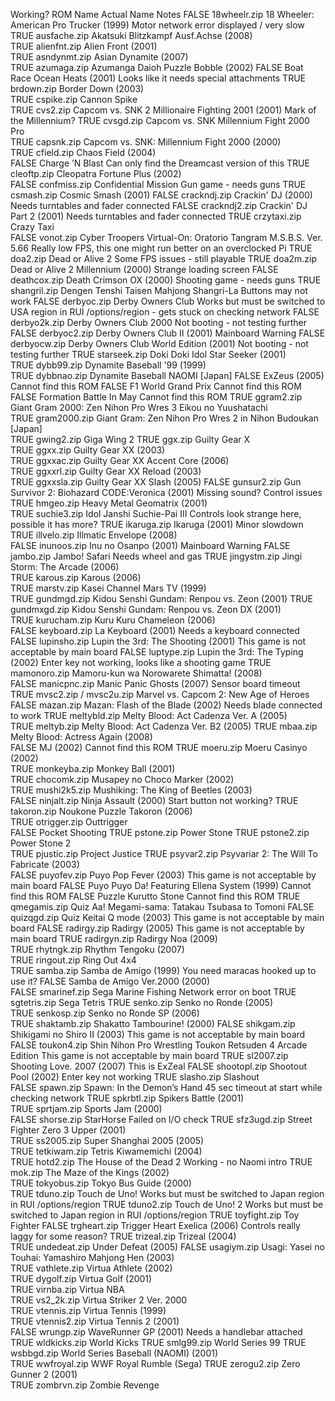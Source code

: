 Working?	ROM Name	Actual Name	Notes
FALSE	18wheelr.zip	18 Wheeler: American Pro Trucker (1999)	Motor network error displayed / very slow
TRUE	ausfache.zip	Akatsuki Blitzkampf Ausf.Achse (2008)	
TRUE	alienfnt.zip	Alien Front (2001)	
TRUE	asndynmt.zip	Asian Dynamite (2007)	
TRUE	azumaga.zip	Azumanga Daioh Puzzle Bobble (2002)	
FALSE		Boat Race Ocean Heats (2001)	Looks like it needs special attachments
TRUE	brdown.zip	Border Down (2003)	
TRUE	cspike.zip	Cannon Spike	
TRUE	cvs2.zip	Capcom vs. SNK 2 Millionaire Fighting 2001 (2001)	Mark of the Millennium?
TRUE	cvsgd.zip	Capcom vs. SNK Millennium Fight 2000 Pro	
TRUE	capsnk.zip	Capcom vs. SNK: Millennium Fight 2000 (2000)	
TRUE	cfield.zip	Chaos Field (2004)	
FALSE		Charge ’N Blast	Can only find the Dreamcast version of this
TRUE	cleoftp.zip	Cleopatra Fortune Plus (2002)	
FALSE	confmiss.zip	Confidential Mission	Gun game - needs guns
TRUE	csmash.zip	Cosmic Smash (2001)	
FALSE	crackndj.zip	Crackin' DJ (2000)	Needs turntables and fader connected
FALSE	crackndj2.zip	Crackin' DJ Part 2 (2001)	Needs turntables and fader connected
TRUE	crzytaxi.zip	Crazy Taxi	
FALSE	vonot.zip	Cyber Troopers Virtual-On: Oratorio Tangram M.S.B.S. Ver. 5.66	Really low FPS, this one might run better on an overclocked Pi
TRUE	doa2.zip	Dead or Alive 2	Some FPS issues - still playable
TRUE	doa2m.zip	Dead or Alive 2 Millennium (2000)	Strange loading screen
FALSE	deathcox.zip	Death Crimson OX (2000)	Shooting game - needs guns
TRUE	shangril.zip	Dengen Tenshi Taisen Mahjong Shangri-La	Buttons may not work
FALSE	derbyoc.zip	Derby Owners Club	Works but must be switched to USA region in RUI /options/region - gets stuck on checking network
FALSE	derbyo2k.zip	Derby Owners Club 2000	Not booting - not testing further
FALSE	derbyoc2.zip	Derby Owners Club II (2001)	Mainboard Warning
FALSE	derbyocw.zip	Derby Owners Club World Edition (2001)	Not booting - not testing further
TRUE	starseek.zip	Doki Doki Idol Star Seeker (2001)	
TRUE	dybb99.zip	Dynamite Baseball '99 (1999)	
TRUE	dybbnao.zip	Dynamite Baseball NAOMI [Japan]	
FALSE		ExZeus (2005)	Cannot find this ROM
FALSE		F1 World Grand Prix	Cannot find this ROM
FALSE		Formation Battle In May	Cannot find this ROM
TRUE	ggram2.zip	Giant Gram 2000: Zen Nihon Pro Wres 3 Eikou no Yuushatachi	
TRUE	gram2000.zip	Giant Gram: Zen Nihon Pro Wres 2 in Nihon Budoukan [Japan]	
TRUE	gwing2.zip	Giga Wing 2	
TRUE	ggx.zip	Guilty Gear X	
TRUE	ggxx.zip	Guilty Gear XX (2003)	
TRUE	ggxxac.zip	Guilty Gear XX Accent Core (2006)	
TRUE	ggxxrl.zip	Guilty Gear XX Reload (2003)	
TRUE	ggxxsla.zip	Guilty Gear XX Slash (2005)	
FALSE	gunsur2.zip	Gun Survivor 2: Biohazard CODE:Veronica (2001)	Missing sound? Control issues
TRUE	hmgeo.zip	Heavy Metal Geomatrix (2001)	
TRUE	suchie3.zip	Idol Janshi Suchie-Pai III	Controls look strange here, possible it has more?
TRUE	ikaruga.zip	Ikaruga (2001)	Minor slowdown
TRUE	illvelo.zip	Illmatic Envelope (2008)	
FALSE	inunoos.zip	Inu no Osanpo (2001)	Mainboard Warning
FALSE	jambo.zip	Jambo! Safari	Needs wheel and gas
TRUE	jingystm.zip	Jingi Storm: The Arcade (2006)	
TRUE	karous.zip	Karous (2006)	
TRUE	marstv.zip	Kasei Channel Mars TV (1999)	
TRUE	gundmgd.zip	Kidou Senshi Gundam: Renpou vs. Zeon (2001)	
TRUE	gundmxgd.zip	Kidou Senshi Gundam: Renpou vs. Zeon DX (2001)	
TRUE	kurucham.zip	Kuru Kuru Chameleon (2006)	
FALSE	keyboard.zip	La Keyboard (2001)	Needs a keyboard connected
FALSE	lupinsho.zip	Lupin the 3rd: The Shooting (2001)	This game is not acceptable by main board
FALSE	luptype.zip	Lupin the 3rd: The Typing (2002)	Enter key not working, looks like a shooting game
TRUE	mamonoro.zip	Mamoru-kun wa Norowarete Shimatta! (2008)	
FALSE	manicpnc.zip	Manic Panic Ghosts (2007)	Sensor board timeout
TRUE	mvsc2.zip / mvsc2u.zip	Marvel vs. Capcom 2: New Age of Heroes	
FALSE	mazan.zip	Mazan: Flash of the Blade (2002)	Needs blade connected to work
TRUE	meltybld.zip	Melty Blood: Act Cadenza Ver. A (2005)	
TRUE	meltyb.zip	Melty Blood: Act Cadenza Ver. B2 (2005)	
TRUE	mbaa.zip	Melty Blood: Actress Again (2008)	
FALSE		MJ (2002)	Cannot find this ROM
TRUE	moeru.zip	Moeru Casinyo (2002)	
TRUE	monkeyba.zip	Monkey Ball (2001)	
TRUE	chocomk.zip	Musapey no Choco Marker (2002)	
TRUE	mushi2k5.zip	Mushiking: The King of Beetles (2003)	
FALSE	ninjalt.zip	Ninja Assault (2000)	Start button not working?
TRUE	takoron.zip	Noukone Puzzle Takoron (2006)	
TRUE	otrigger.zip	Outtrigger	
FALSE		Pocket Shooting	
TRUE	pstone.zip	Power Stone	
TRUE	pstone2.zip	Power Stone 2	
TRUE	pjustic.zip	Project Justice	
TRUE	psyvar2.zip	Psyvariar 2: The Will To Fabricate (2003)	
FALSE	puyofev.zip	Puyo Pop Fever (2003)	This game is not acceptable by main board
FALSE		Puyo Puyo Da! Featuring Ellena System (1999)	Cannot find this ROM
FALSE		Puzzle Kurutto Stone	Cannot find this ROM
TRUE	qmegamis.zip	Quiz Aa! Megami-sama: Tatakau Tsubasa to Tomoni	
FALSE	quizqgd.zip	Quiz Keitai Q mode (2003)	This game is not acceptable by main board
FALSE	radirgy.zip	Radirgy (2005)	This game is not acceptable by main board
TRUE	radirgyn.zip	Radirgy Noa (2009)	
TRUE	rhytngk.zip	Rhythm Tengoku (2007)	
TRUE	ringout.zip	Ring Out 4x4	
TRUE	samba.zip	Samba de Amigo (1999)	You need maracas hooked up to use it?
FALSE		Samba de Amigo Ver.2000 (2000)	
FALSE	smarinef.zip	Sega Marine Fishing	Network error on boot
TRUE	sgtetris.zip	Sega Tetris	
TRUE	senko.zip	Senko no Ronde (2005)	
TRUE	senkosp.zip	Senko no Ronde SP (2006)	
TRUE	shaktamb.zip	Shakatto Tambourine! (2000)	
FALSE	shikgam.zip	Shikigami no Shiro II (2003)	This game is not acceptable by main board
FALSE	toukon4.zip	Shin Nihon Pro Wrestling Toukon Retsuden 4 Arcade Edition	This game is not acceptable by main board
TRUE	sl2007.zip	Shooting Love. 2007 (2007)	This is ExZeal
FALSE	shootopl.zip	Shootout Pool (2002)	Enter key not working
TRUE	slasho.zip	Slashout	
FALSE	spawn.zip	Spawn: In the Demon’s Hand	45 sec timeout at start while checking network
TRUE	spkrbtl.zip	Spikers Battle (2001)	
TRUE	sprtjam.zip	Sports Jam (2000)	
FALSE	shorse.zip	StarHorse	Failed on I/O check
TRUE	sfz3ugd.zip	Street Fighter Zero 3 Upper (2001)	
TRUE	ss2005.zip	Super Shanghai 2005 (2005)	
TRUE	tetkiwam.zip	Tetris Kiwamemichi (2004)	
TRUE	hotd2.zip	The House of the Dead 2	Working - no Naomi intro
TRUE	mok.zip	The Maze of the Kings (2002)	
TRUE	tokyobus.zip	Tokyo Bus Guide (2000)	
TRUE	tduno.zip	Touch de Uno!	Works but must be switched to Japan region in RUI /options/region
TRUE	tduno2.zip	Touch de Uno! 2	Works but must be switched to Japan region in RUI /options/region
TRUE	toyfight.zip	Toy Fighter	
FALSE	trgheart.zip	Trigger Heart Exelica (2006)	Controls really laggy for some reason?
TRUE	trizeal.zip	Trizeal (2004)	
TRUE	undedeat.zip	Under Defeat (2005)	
FALSE	usagiym.zip	Usagi: Yasei no Touhai: Yamashiro Mahjong Hen (2003)	
TRUE	vathlete.zip	Virtua Athlete (2002)	
TRUE	dygolf.zip	Virtua Golf (2001)	
TRUE	virnba.zip	Virtua NBA	
TRUE	vs2_2k.zip	Virtua Striker 2 Ver. 2000	
TRUE	vtennis.zip	Virtua Tennis (1999)	
TRUE	vtennis2.zip	Virtua Tennis 2 (2001)	
FALSE	wrungp.zip	WaveRunner GP (2001)	Needs a handlebar attached
TRUE	wldkicks.zip	World Kicks	
TRUE	smlg99.zip	World Series 99	
TRUE	wsbbgd.zip	World Series Baseball (NAOMI) (2001)	
TRUE	wwfroyal.zip	WWF Royal Rumble (Sega)	
TRUE	zerogu2.zip	Zero Gunner 2 (2001)	
TRUE	zombrvn.zip	Zombie Revenge	
